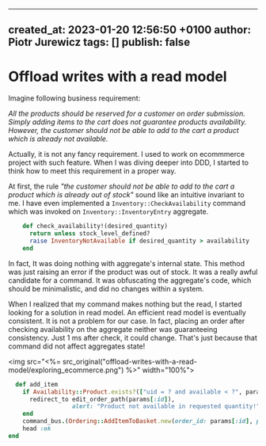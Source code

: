 
---
created_at: 2023-01-20 12:56:50 +0100
author: Piotr Jurewicz
tags: []
publish: false
---

# Offload writes with a read model

Imagine following business requirement:

*All the products should be reserved for a customer on order submission.
Simply adding items to the cart does not guarantee products availability.
However, the customer should not be able to add to the cart a product which is already not available.*

<!-- more -->

Actually, it is not any fancy requirement. I used to work on ecommmerce project with such feature.
When I was diving deeper into DDD, I started to think how to meet this requirement in a proper way.

At first, the rule *"the customer should not be able to add to the cart a product which is already out of stock"* sound like an intuitive invariant to me.
I have even implemented a `Inventory::CheckAvailability` command which was invoked on `Inventory::InventoryEntry` aggregate.
```ruby
    def check_availability!(desired_quantity)
      return unless stock_level_defined?
      raise InventoryNotAvailable if desired_quantity > availability
    end
```
In fact, It was doing nothing with aggregate's internal state. This method was just raising an error if the product was out of stock.
It was a really awful candidate for a command. It was obfuscating the aggregate's code, which should be minimalistic, and did no changes within a system.

When I realized that my command makes nothing but the read, I started looking for a solution in read model.
An efficient read model is eventually consistent. It is not a problem for our case.
In fact, placing an order after checking availability on the aggregate neither was guaranteeing consistency. Just 1 ms after check, it could change.
That's just because that command did not affect aggregates state!

<img src="<%= src_original("offload-writes-with-a-read-model/exploring_ecommerce.png") %>" width="100%">

```ruby
  def add_item
    if Availability::Product.exists?(["uid = ? and available < ?", params[:product_id], params[:quantity]])
      redirect_to edit_order_path(params[:id]),
                  alert: "Product not available in requested quantity!" and return
    end
    command_bus.(Ordering::AddItemToBasket.new(order_id: params[:id], product_id: params[:product_id]))
    head :ok
end
```
